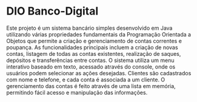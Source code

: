 # DIO Banco-Digital
Este projeto é um sistema bancário simples desenvolvido em Java utilizando várias propriedades fundamentais da Programação Orientada a Objetos que permite a criação e gerenciamento de contas correntes e poupança. As funcionalidades principais incluem a criação de novas contas, listagem de todas as contas existentes, realização de saques, depósitos e transferências entre contas. O sistema utiliza um menu interativo baseado em texto, acessado através do console, onde os usuários podem selecionar as ações desejadas. Clientes são cadastrados com nome e telefone, e cada conta é associada a um cliente. O gerenciamento das contas é feito através de uma lista em memória, permitindo fácil acesso e manipulação das informações. 
